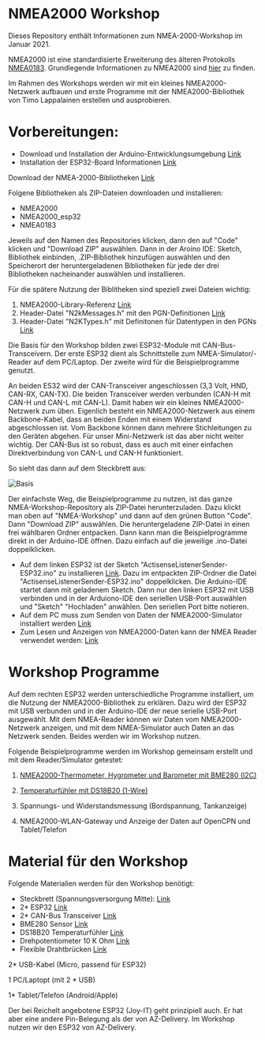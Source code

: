 # NMEA2000 Workshop

Dieses Repository enthält Informationen zum NMEA-2000-Workshop im Januar 2021.

NMEA2000 ist eine standardisierte Erweiterung des älteren Protokolls [NMEA0183](https://de.wikipedia.org/wiki/NMEA_0183). Grundlegende Informationen zu NMEA2000 sind [hier](https://de.wikipedia.org/wiki/NMEA_2000) zu finden.

Im Rahmen des Workshops werden wir mit ein kleines NMEA2000-Netzwerk aufbauen und erste Programme mit der NMEA2000-Bibliothek von Timo Lappalainen erstellen und ausprobieren.

# Vorbereitungen:
- Download und Installation der Arduino-Entwicklungsumgebung [Link](https://www.arduino.cc/en/software)
- Installation der ESP32-Board Informationen [Link](https://www.az-delivery.de/blogs/azdelivery-blog-fur-arduino-und-raspberry-pi/esp32-jetzt-mit-boardverwalter-installieren)

Download der NMEA-2000-Bibliotheken [Link](https://github.com/ttlappalainen)

Folgene Bibliotheken als ZIP-Dateien downloaden und installieren:
- NMEA2000
- NMEA2000_esp32
- NMEA0183

Jeweils auf den Namen des Repositories klicken, dann den auf "Code" klicken und "Download ZIP" auswählen. Dann in der Aroino IDE: Sketch, Bibliothek einbinden, .ZIP-Bibliothek hinzufügen auswählen und den Speicherort der heruntergeladenen Bibliotheken für jede der drei Bibliotheken nacheinander auswählen und installieren.

Für die spätere Nutzung der Biblitheken sind speziell zwei Dateien wichtig:
1. NMEA2000-Library-Referenz [Link](https://github.com/ttlappalainen/NMEA2000/blob/master/Documents/NMEA2000_library_reference.pdf)
2. Header-Datei "N2kMessages.h" mit den PGN-Definitionen [Link](https://github.com/ttlappalainen/NMEA2000/blob/master/src/N2kMessages.h)
3. Header-Datei "N2KTypes.h" mit Definitonen für Datentypen in den PGNs [Link](https://github.com/ttlappalainen/NMEA2000/blob/master/src/N2kTypes.h)

Die Basis für den Workshop bilden zwei ESP32-Module mit CAN-Bus-Transceivern. Der erste ESP32 dient als Schnittstelle zum NMEA-Simulator/-Reader auf dem PC/Laptop. Der zweite wird für die Beispielprogramme genutzt.

An beiden ES32 wird der CAN-Transceiver angeschlossen (3,3 Volt, HND, CAN-RX, CAN-TX). Die beiden Transceiver werden verbunden (CAN-H mit CAN-H und CAN-L mit CAN-L).
Damit haben wir ein kleines NMEA2000-Netzwerk zum üben. Eigenlich besteht ein NMEA2000-Netzwerk aus einem Backbone-Kabel, dass an beiden Enden mit einem Widerstand abgeschlossen ist. Vom Backbone können dann mehrere Stichleitungen zu den Geräten abgehen. Für unser Mini-Netzwerk ist das aber nicht weiter wichtig. Der CAN-Bus ist so robust, dass es auch mit einer einfachen Direktverbindung von CAN-L und CAN-H funktioniert.

So sieht das dann auf dem Steckbrett aus:

![Basis](https://github.com/AK-Homberger/NMEA-Workshop/blob/main/Bilder/NMEA2000-Basis_Steckplatine.png)

Der einfachste Weg, die Beispielprogramme zu nutzen, ist das ganze NMEA-Workshop-Repository als ZIP-Datei herunterzuladen. Dazu klickt man oben auf "NMEA-Workshop" und dann auf den grünen Button "Code". Dann "Download ZIP" auswählen. Die heruntergeladene ZIP-Datei in einen frei wählbaren Ordner entpacken. Dann kann man die Beispielprogramme direkt in der Arduino-IDE öffnen. Dazu einfach auf die jeweilige .ino-Datei doppelklicken.

- Auf dem linken ESP32 ist der Sketch "ActisenseListenerSender-ESP32.ino" zu installieren [Link](https://github.com/AK-Homberger/NMEA-Workshop/blob/main/ActisenseListenerSender-ESP32/ActisenseListenerSender-ESP32.ino). Dazu im entpackten ZIP-Ordner die Datei "ActisenseListenerSender-ESP32.ino" doppelklicken. Die Arduino-IDE startet dann mit geladenem Sketch. Dann nur den linken ESP32 mit USB verbinden und in der Arduiono-IDE den seriellen USB-Port auswählen und "Sketch" "Hochladen" anwählen. Den seriellen Port bitte notieren. 
- Auf dem PC muss zum Senden von Daten der NMEA2000-Simulator installiert werden [Link](http://www.kave.fi/Apps/index.html)
- Zum Lesen und Anzeigen von NMEA2000-Daten kann der NMEA Reader verwendet werden: [Link](https://actisense.com/acti_software/nmea-reader/)


# Workshop Programme
Auf dem rechten ESP32 werden unterschiedliche Programme installiert, um die Nutzung der NMEA2000-Bibliothek zu erklären. Dazu wird der ESP32 mit USB verbunden und in der Arduino-IDE der neue serielle USB-Port ausgewählt.
Mit dem NMEA-Reader können wir Daten vom NMEA2000-Netzwerk anzeigen, und mit dem NMEA-Simulator auch Daten an das Netzwerk senden. Beides werden wir im Workshop nutzen.

Folgende Beispielprogramme werden im Workshop gemeinsam erstellt und mit dem Reader/Simulator getestet:

1. [NMEA2000-Thermometer, Hygrometer und Barometer mit BME280 (I2C)](https://github.com/AK-Homberger/NMEA-Workshop/blob/main/BME280.md)

2. [Temperaturfühler mit DS18B20 (1-Wire)](https://github.com/AK-Homberger/NMEA-Workshop/blob/main/DS18B20.md)

3. Spannungs- und Widerstandsmessung (Bordspannung, Tankanzeige)

4. NMEA2000-WLAN-Gateway und Anzeige der Daten auf OpenCPN und Tablet/Telefon


# Material für den Workshop

Folgende Materialien werden für den Workshop benötigt:

- Steckbrett (Spannungsversorgung Mitte): [Link](https://www.reichelt.de/experimentier-steckboard-1260-300-kontakte-steckboard-sb-3-p139508.html?&trstct=pol_5&nbc=1)
- 2* ESP32 [Link](https://www.amazon.de/AZDelivery-NodeMCU-Development-Nachfolgermodell-ESP8266/dp/B071P98VTG/ref=sxts_sxwds-bia-wc-drs3_0?__mk_de_DE=%C3%85M%C3%85%C5%BD%C3%95%C3%91&cv_ct_cx=ESP32&dchild=1&keywords=ESP32)
- 2* CAN-Bus Transceiver [Link](https://eckstein-shop.de/Waveshare-SN65HVD230-CAN-Board-33V-ESD-protection)
- BME280 Sensor [Link](https://www.reichelt.de/entwicklerboards-temperatur-feuchtigkeits-und-drucksensor--debo-bme280-p253982.html?&trstct=pos_1&nbc=1)
- DS18B20 Temperaturfühler [Link](https://www.reichelt.de/digital-thermometer-1-wire--0-5-c-to-92-ds-18b20-p58169.html?search=18b20)
- Drehpotentiometer 10 K Ohm [Link](https://www.reichelt.de/drehpotentiometer-10-kohm-logarithmisch-6-mm-pih-pc16ip06103b-p232589.html?&trstct=pol_9&nbc=1)
- Flexible Drahtbrücken [Link](https://www.reichelt.de/flexible-drahtbruecken-15-cm-mehrfarbig-65er-pack-rnd-255-00009-p253202.html?&nbc=1&trstct=lsbght_sldr::253206)

2* USB-Kabel (Micro, passend für ESP32)

1 PC/Laptopt (mit 2 * USB)

1* Tablet/Telefon (Android/Apple)

Der bei Reichelt angebotene ESP32 (Joy-IT) geht prinzipiell auch. Er hat aber eine andere Pin-Belegung als der von AZ-Delivery. Im Workshop nutzen wir den ESP32 von AZ-Delivery.

